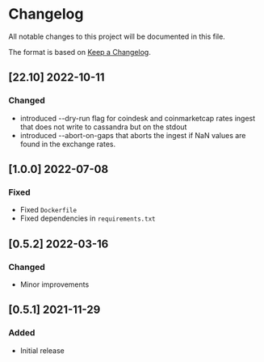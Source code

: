 # Changelog
All notable changes to this project will be documented in this file.

The format is based on [Keep a Changelog](https://keepachangelog.com/en/1.0.0/).

## [22.10] 2022-10-11
### Changed
- introduced --dry-run flag for coindesk and coinmarketcap rates ingest that does not write to cassandra but on the stdout
- introduced --abort-on-gaps that aborts the ingest if NaN values are found in the exchange rates. 

## [1.0.0] 2022-07-08
### Fixed
- Fixed `Dockerfile`
- Fixed dependencies in `requirements.txt`

## [0.5.2] 2022-03-16
### Changed
- Minor improvements

## [0.5.1] 2021-11-29
### Added
- Initial release
